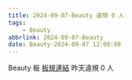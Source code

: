 ```yaml
---
title: 2024-09-07-Beauty 違規 0 人
tags:
    - Beauty
abbrlink: 2024-09-07-Beauty
date: Beauty-2024-09-07 12:00:00
---
```

Beauty 板 [板規連結](https://www.ptt.cc/bbs/Beauty/M.1630069980.A.84B.html)
昨天違規 0 人
